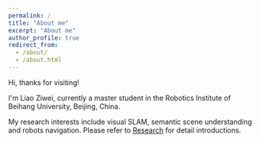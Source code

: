 ```yaml
---
permalink: /
title: "About me"
excerpt: "About me"
author_profile: true
redirect_from: 
  - /about/
  - /about.html
---
```

Hi, thanks for visiting!

I'm Liao Ziwei, currently a master student in the Robotics Institute of Beihang University, Beijing, China.

My research interests include visual SLAM, semantic scene understanding and robots navigation. Please refer to [Research](https://liao-zw.github.io/research/) for detail introductions.

